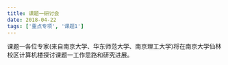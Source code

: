 ```yaml
---
title: 课题一研讨会
date: 2018-04-22
tags: ['重点专项', '课题1']
---
```


课题一各位专家(来自南京大学、华东师范大学、南京理工大学)将在南京大学仙林校区计算机楼探讨课题一工作思路和研究进展。

<!--more-->

